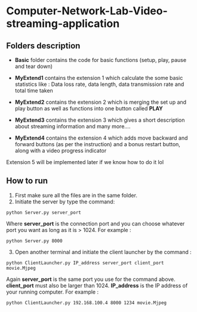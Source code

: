 # Computer-Network-Lab-Video-streaming-application
## Folders description
- **Basic** folder contains the code for basic functions (setup, play, pause and tear down)
- **MyExtend1**  contains the extension 1 which calculate the some basic statistics like : Data loss rate, data length, data transmission rate and total time taken 
- **MyExtend2** contains the extension 2 which is merging the set up and play button as well as functions into one button called **PLAY**

- **MyExtend3** contains the extension 3 which gives a short description about streaming information and many more.... 

- **MyExtend4** contains the extension 4 which adds move backward and forward buttons (as per the instruction) and a bonus restart button, along with a video progress indicator

Extension 5 will be implemented later if we know how to do it lol 


## How to run
1.  First make sure all the files are in the same folder.  
2. Initiate the server by type the command:
 ```
 python Server.py server_port
 ```
 
 Where **server_port**  is the connection port and you can choose whatever port you want as long as it is > 1024. For example : 
```
python Server.py 8000
```

3. Open another terminal and initiate the client launcher by the command : 

```
python ClientLauncher.py IP_address server_port client_port movie.Mjpeg
```

Again **server_port** is the same port you use for the command above. **client_port** must also be larger than 1024. **IP_address** is the IP address of your running computer. 
For example : 
```
python ClientLauncher.py 192.168.100.4 8000 1234 movie.Mjpeg
```
